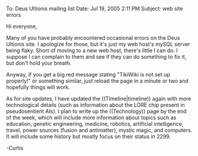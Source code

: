 To: Deus Ultionis mailing list
Date: Jul 19, 2005 2:11 PM
Subject: web site errors

Hi everyone,

Many of you have probably encountered occasional errors on the Deus
Ultionis site. I apologize for those, but it's just my web host's
mySQL server being flaky. Short of moving to a new web host, there's
little I can do. I suppose I can complain to them and see if they can
do something to fix it, but don't hold your breath.

Anyway, if you get a big red message stating &quot;TikiWiki is not set up
properly!&quot; or something similar, just reload the page in a minute or
two and hopefully things will work.

As for site updates, I have updated the ((Timeline|timeline)) again with more
technological details (such as information about the LORE chip present
in pseudosentient AIs). I plan to write up the ((Technology)) page by the
end of the week, which will include more information about topics such
as education, genetic engineering, medicine, robotics, artificial
intelligence, travel, power sources (fusion and antimatter), mystic
magic, and computers. It will include some history but mostly focus on
their status in 2299.

-Curtis
